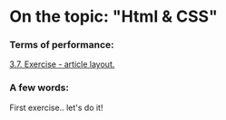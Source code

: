 # On the topic: "Html & CSS"

### Terms of performance:

[3.7. Exercise - article layout.](https://app.purpleschool.ru/courses/12/sections/172/lessons/1233)

### A few words:

First exercise.. let's do it!
